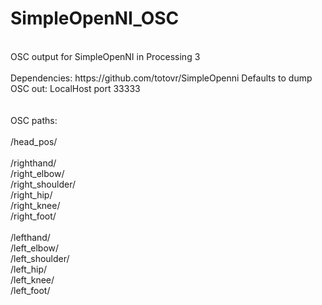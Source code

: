 # SimpleOpenNI_OSC
<br>
OSC output for SimpleOpenNI in Processing 3 <br>
<br>
Dependencies: https://github.com/totovr/SimpleOpenni
Defaults to dump OSC out: LocalHost port 33333 <br>
<br>
<br>
OSC paths:<br>
<br>
/head_pos/<br>
<br>
/righthand/<br>
/right_elbow/<br>
/right_shoulder/<br>
/right_hip/<br>
/right_knee/<br>
/right_foot/<br>
<br>
/lefthand/<br>
/left_elbow/<br>
/left_shoulder/<br>
/left_hip/<br>
/left_knee/<br>
/left_foot/<br>
